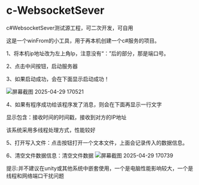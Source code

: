 # c-WebsocketSever
c#WebsocketSever测试源工程，可二次开发，可自用
​


这是一个winFrom的小工具，用于再本机创建一个c#服务的项目。

1、将本机ip地址改为左上角Ip，注意没有“：”后的部分，那是端口号。

2、点击中间按钮，启动服务器

3、如果启动成功，会在下面显示启动成功！

​​![屏幕截图 2025-04-29 170521](https://github.com/user-attachments/assets/67f29c27-a44b-4b16-9dfd-6f8a7938ec72)


4、如果有程序成功给该程序发了消息，则会在下面再显示一行文字

显示包含：接收时间的时间戳，接收到对方的IP地址

该系统采用多线程处理方式，性能较好

5、打开写入文件：点击按钮打开一个文本文件，上面会记录传入的数据信息。

6、清空文件数据信息：清空文件数据
![屏幕截图 2025-04-29 170739](https://github.com/user-attachments/assets/fa917f21-f13e-42e6-8293-6463e0c0b22a)

提示:并不建议在unity或其他系统中嵌套使用，一个是电脑性能影响较大，一个是线程和网络端口干扰问题

​
